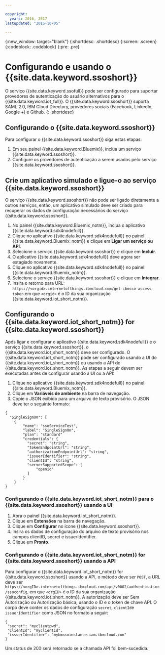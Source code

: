 ```yaml
---

copyright:
  years: 2016, 2017
lastupdated: "2016-10-05"

---
```


{:new_window: target="blank"}
{:shortdesc: .shortdesc}
{:screen: .screen}
{:codeblock: .codeblock}
{:pre: .pre}

# Configurando e usando o {{site.data.keyword.ssoshort}}

O serviço {{site.data.keyword.ssofull}} pode ser configurado para suportar provedores de autenticação do usuário alternativos para o {{site.data.keyword.iot_full}}. O {{site.data.keyword.ssoshort}} suporta SAML 2.0, IBM Cloud Directory, provedores sociais (Facebook, LinkedIn, Google +) e Github.
{: .shortdesc}

## Configurando o {{site.data.keyword.ssoshort}}

Para configurar o {{site.data.keyword.ssoshort}} siga estas etapas:

1. Em seu painel {{site.data.keyword.Bluemix}}, inclua um serviço {{site.data.keyword.ssoshort}}.
2. Configure os provedores de autenticação a serem usados pelo serviço {{site.data.keyword.ssoshort}}.

## Crie um aplicativo simulado e ligue-o ao serviço {{site.data.keyword.ssoshort}}

O serviço {{site.data.keyword.ssoshort}} não pode ser ligado diretamente a outros serviços, então, um aplicativo simulado deve ser criado para recuperar os dados de configuração necessários do serviço {{site.data.keyword.ssoshort}}.

1. No painel {{site.data.keyword.Bluemix_notm}}, inclua o aplicativo {{site.data.keyword.sdk4nodefull}}.
2. Clique no aplicativo {{site.data.keyword.sdk4nodefull}} no painel {{site.data.keyword.Bluemix_notm}} e clique em **Ligar um serviço ou API**.
3. Selecione o serviço {{site.data.keyword.ssoshort}} e clique em **Incluir**.
4. O aplicativo {{site.data.keyword.sdk4nodefull}} deve agora ser estagiado novamente.
5. Clique no aplicativo {{site.data.keyword.sdk4nodefull}} no painel {{site.data.keyword.Bluemix_notm}}.
6. Selecione o serviço {{site.data.keyword.ssoshort}} e clique em **Integrar**.
7. Insira o retorno para URL:
`https://<orgid>.internetofthings.ibmcloud.com/get-ibmsso-access-token` em que `<orgid>` é o ID da sua organização {{site.data.keyword.iot_short_notm}}.

## Configurando o {{site.data.keyword.iot_short_notm}} for {{site.data.keyword.ssoshort}}

Após ligar e configurar o aplicativo {{site.data.keyword.sdk4nodefull}} e o serviço {{site.data.keyword.ssoshort}}, o {{site.data.keyword.iot_short_notm}} deve ser configurado. O {{site.data.keyword.iot_short_notm}} pode ser configurado usando a UI do {{site.data.keyword.iot_short_notm}} ou usando a API do {{site.data.keyword.iot_short_notm}}. As etapas a seguir devem ser executadas antes de configurar usando a UI ou a API:

1. Clique no aplicativo {{site.data.keyword.sdk4nodefull}} no painel {{site.data.keyword.Bluemix_notm}}.
2. Clique em **Variáveis de ambiente** na barra de navegação.
3. Copie o JSON exibido para um arquivo de texto provisório. O JSON deve ter o seguinte formato:
```
{
  "SingleSignOn": [
    {
        "name": "ssoServiceTest",
        "label": "SingleSignOn",
        "plan": "standard"
        "credentials": {
          "secret": "string",
          "tokenEndpointUrl": "string",
          "authorizationEndpointUrl": "string",
          "issuerIdentifier": "string",
          "clientId": "string",
          "serverSupportedScope": [
              "openid"
          ]
        }
    }
}
```

### Configurando o {{site.data.keyword.iot_short_notm}} para o {{site.data.keyword.ssoshort}} usando a UI

1. Abra o painel {{site.data.keyword.iot_short_notm}}.
2. Clique em **Extensões** na barra de navegação.
3. Clique em **Configurar** no ícone {{site.data.keyword.ssoshort}}.
4. Insira os dados de configuração do arquivo de texto provisório nos campos clientID, secret e issuerIdentifier.
5. Clique em **Pronto**.

### Configurando o {{site.data.keyword.iot_short_notm}} for {{site.data.keyword.ssoshort}} usando a API

Para configurar o {{site.data.keyword.iot_short_notm}} for {{site.data.keyword.ssoshort}} usando a API, o método deve ser `POST`, a URL deve ser
`https://<orgID>.internetofthings.ibmcloud.com/api/v0002/authentication/ssoconfig`, em que `<orgID>` é o ID da sua organização {{site.data.keyword.iot_short_notm}}. A autorização deve ser Sem Autorização ou Autorização básica, usando o ID e o token de chave API. O corpo deve conter os dados de configuração `secret`, `clientId`e `issuerIdentifier` como JSON no formato a seguir:
```
{
 "secret": "myclientpwd",
 "clientId": "myclientid",
 "issuerIdentifier": "mybmssoinstance.iam.ibmcloud.com"
}
```

Um status de 200 será retornado se a chamada API foi bem-sucedida.
